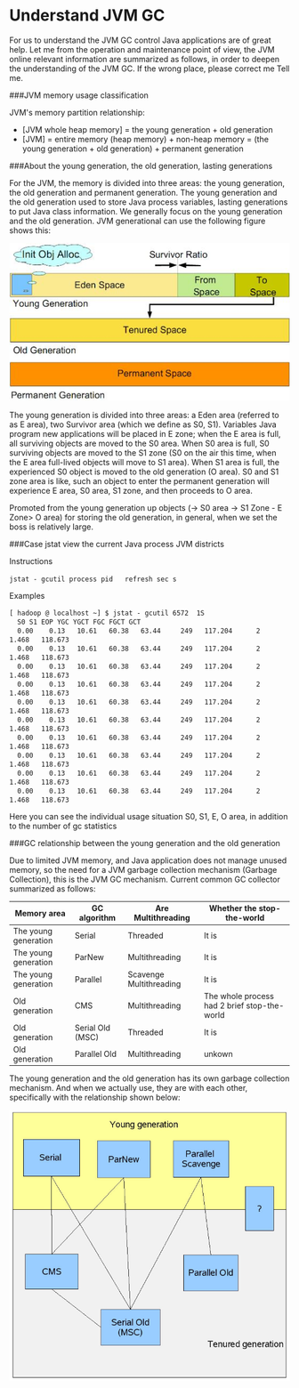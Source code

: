 # Understand JVM GC

For us to understand the JVM GC control Java applications are of great help. Let me from the operation and maintenance point of view, the JVM online relevant information are summarized as follows, in order to deepen the understanding of the JVM GC.
If the wrong place, please correct me Tell me.

###JVM memory usage classification

JVM's memory partition relationship:

- [JVM whole heap memory] = the young generation + old generation
- [JVM] = entire memory (heap memory) + non-heap memory = (the young generation + old generation) + permanent generation

###About the young generation, the old generation, lasting generations

For the JVM, the memory is divided into three areas: the young generation, the old generation and permanent generation. The young generation and the old generation used to store Java process variables, lasting generations to put Java class information.
We generally focus on the young generation and the old generation. JVM generational can use the following figure shows this:

![](assets/20140306225822488.jpg)

The young generation is divided into three areas: a Eden area (referred to as E area), two Survivor area (which we define as S0, S1).
Variables Java program new applications will be placed in E zone; when the E area is full, all surviving objects are moved to the S0 area. When S0 area is full, S0 surviving objects are moved to the S1 zone (S0 on the air this time, when the E area full-lived objects will move to S1 area). When S1 area is full, the experienced S0 object is moved to the old generation (O area). S0 and S1 zone area is like, such an object to enter the permanent generation will experience E area, S0 area, S1 zone, and then proceeds to O area.

Promoted from the young generation up objects (-> S0 area -> S1 Zone - E Zone> O area) for storing the old generation, in general, when we set the boss is relatively large.

###Case jstat view the current Java process JVM districts

Instructions

`jstat - gcutil process pid   refresh sec s`

Examples

```
[ hadoop @ localhost ~] $ jstat - gcutil 6572  1S
  S0 S1 EOP YGC YGCT FGC FGCT GCT
  0.00    0.13   10.61   60.38   63.44     249   117.204      2     1.468   118.673
  0.00    0.13   10.61   60.38   63.44     249   117.204      2     1.468   118.673
  0.00    0.13   10.61   60.38   63.44     249   117.204      2     1.468   118.673
  0.00    0.13   10.61   60.38   63.44     249   117.204      2     1.468   118.673
  0.00    0.13   10.61   60.38   63.44     249   117.204      2     1.468   118.673
  0.00    0.13   10.61   60.38   63.44     249   117.204      2     1.468   118.673
  0.00    0.13   10.61   60.38   63.44     249   117.204      2     1.468   118.673
  0.00    0.13   10.61   60.38   63.44     249   117.204      2     1.468   118.673
  0.00    0.13   10.61   60.38   63.44     249   117.204      2     1.468   118.673
  0.00    0.13   10.61   60.38   63.44     249   117.204      2     1.468   118.673
```

Here you can see the individual usage situation S0, S1, E, O area, in addition to the number of gc statistics

###GC relationship between the young generation and the old generation

Due to limited JVM memory, and Java application does not manage unused memory, so the need for a JVM garbage collection mechanism (Garbage Collection), this is the JVM GC mechanism.
Current common GC collector summarized as follows:

| Memory area          | GC algorithm     | Are Multithreading      | Whether the stop-the-world                   |
| -------------------- | ---------------- | ----------------------- | -------------------------------------------- |
| The young generation | Serial           | Threaded                | It is                                        |
| The young generation | ParNew           | Multithreading          | It is                                        |
| The young generation | Parallel         | Scavenge Multithreading | It is                                        |
| Old generation       | CMS              | Multithreading          | The whole process had 2 brief stop-the-world |
| Old generation       | Serial Old (MSC) | Threaded                | It is                                        |
| Old generation       | Parallel Old     | Multithreading          | unkown                                       |

The young generation and the old generation has its own garbage collection mechanism. And when we actually use, they are with each other, specifically with the relationship shown below:

![](assets/20140307092806124.jpg)

